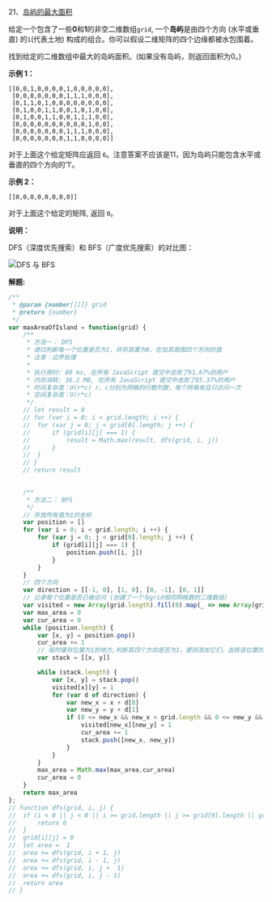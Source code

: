 21、[岛屿的最大面积](https://leetcode-cn.com/problems/max-area-of-island/)

给定一个包含了一些**0**和**1**的非空二维数组`grid`, 一个**岛屿**是由四个方向 (水平或垂直) 的`1`(代表土地) 构成的组合。你可以假设二维矩阵的四个边缘都被水包围着。

找到给定的二维数组中最大的岛屿面积。(如果没有岛屿，则返回面积为0。)

**示例 1：**

```
[[0,0,1,0,0,0,0,1,0,0,0,0,0],
 [0,0,0,0,0,0,0,1,1,1,0,0,0],
 [0,1,1,0,1,0,0,0,0,0,0,0,0],
 [0,1,0,0,1,1,0,0,1,0,1,0,0],
 [0,1,0,0,1,1,0,0,1,1,1,0,0],
 [0,0,0,0,0,0,0,0,0,0,1,0,0],
 [0,0,0,0,0,0,0,1,1,1,0,0,0],
 [0,0,0,0,0,0,0,1,1,0,0,0,0]]
```

对于上面这个给定矩阵应返回 `6`。注意答案不应该是11，因为岛屿只能包含水平或垂直的四个方向的‘1’。

**示例 2：**

```
[[0,0,0,0,0,0,0,0]]
```

对于上面这个给定的矩阵, 返回 `0`。

**说明：**

DFS（深度优先搜索）和 BFS（广度优先搜索）的对比图：

![DFS 与 BFS](https://pic.leetcode-cn.com/725e473003c35e3be67ac6177cc6744fa04b0466795b5e69c7d673f626206b86-file_1583293748397)

**解题:**

```js
/**
 * @param {number[][]} grid
 * @return {number}
 */
var maxAreaOfIsland = function(grid) {
    /**
     * 方法一： DFS
     * 递归判断每一个位置是否为1，并将其置为0，在加其周围四个方向的值
     * 注意：边界处理
     *
     * 执行用时: 80 ms, 在所有 JavaScript 提交中击败了91.67%的用户
     * 内存消耗: 36.2 MB, 在所有 JavaScript 提交中击败了85.37%的用户
     * 时间复杂度：O(r*c) r、c分别为网格的行数列数，每个网格有且只访问一次
     * 空间复杂度：O(r*c)
     */
    // let result = 0
    // for (var i = 0; i < grid.length; i ++) {
    // 	for (var j = 0; j < grid[0].length; j ++) {
    // 		if (grid[i][j] === 1) {
    // 			result = Math.max(result, dfs(grid, i, j))
    // 		}
    // 	}
    // }
    // return result
    

    /**
     * 方法二： BFS
     */
    // 存放所有值为1的坐标
    var position = []
    for (var i = 0; i < grid.length; i ++) {
        for (var j = 0; j < grid[0].length; j ++) {
            if (grid[i][j] === 1) {
                position.push([i, j])
            }
        }
    }
    // 四个方向
    var direction = [[-1, 0], [1, 0], [0, -1], [0, 1]]
    // 记录每个位置是否已被访问 (创建了一个与grid相同网格数的二维数组)
    var visited = new Array(grid.length).fill(0).map(_ => new Array(grid[0].length).fill(0))
    var max_area = 0
    var cur_area = 0
    while (position.length) {
        var [x, y] = position.pop()
        cur_area += 1
        // 临时缓存位置为1的地方,判断其四个方向是否为1，是则添加它们，去除该位置的缓存
        var stack = [[x, y]]

        while (stack.length) {
            var [x, y] = stack.pop()
            visited[x][y] = 1
            for (var d of direction) {
                var new_x = x + d[0]
                var new_y = y + d[1]
                if (0 <= new_x && new_x < grid.length && 0 <= new_y && new_y < grid[0].length && !visited[new_x][new_y] && grid[new_x][new_y] === 1) {
                    visited[new_x][new_y] = 1
                    cur_area += 1
                    stack.push([new_x, new_y])
                }
            }
        }
        max_area = Math.max(max_area,cur_area)
        cur_area = 0
    }
    return max_area
};
// function dfs(grid, i, j) {
// 	if (i < 0 || j < 0 || i >= grid.length || j >= grid[0].length || grid[i][j] === 0) {
// 		return 0
// 	}
// 	grid[i][j] = 0
// 	let area =  1
// 	area += dfs(grid, i + 1, j)
// 	area += dfs(grid, i - 1, j)
// 	area += dfs(grid, i, j +  1)
// 	area += dfs(grid, i, j - 1)
// 	return area
// }
```